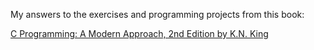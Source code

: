 My answers to the exercises and programming projects from this book:

[C Programming: A Modern Approach, 2nd Edition by K.N. King](https://www.amazon.com/C-Programming-Modern-Approach-2nd/dp/0393979504)
